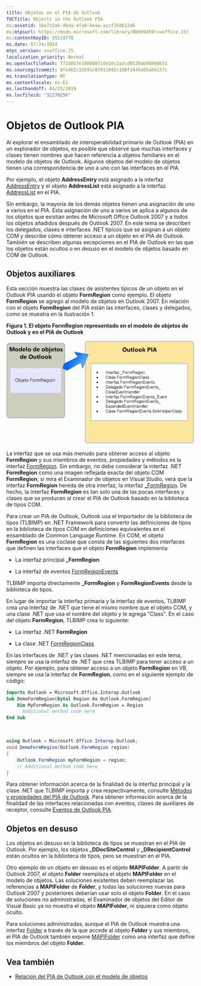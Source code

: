 ```yaml
---
title: Objetos en el PIA de Outlook
TOCTitle: Objects in the Outlook PIA
ms:assetid: 1be732a6-d6da-4fa0-beaa-accf35db12d6
ms:mtpsurl: https://msdn.microsoft.com/library/Bb609459(v=office.15)
ms:contentKeyID: 55119778
ms.date: 07/24/2014
mtps_version: v=office.15
localization_priority: Normal
ms.openlocfilehash: 772d857e10068871de16c2a3cd0528ab08088631
ms.sourcegitcommit: 8fe462c32b91c87911942c188f3445e85a54137c
ms.translationtype: MT
ms.contentlocale: es-ES
ms.lasthandoff: 04/23/2019
ms.locfileid: "32270256"
---
```

# <a name="objects-in-the-outlook-pia"></a>Objetos de Outlook PIA

Al explorar el ensamblado de interoperabilidad primario de Outlook (PIA) en un explorador de objetos, es posible que observe que muchas interfaces y clases tienen nombres que hacen referencia a objetos familiares en el modelo de objetos de Outlook. Algunos objetos del modelo de objetos tienen una correspondencia de uno a uno con las interfaces en el PIA. 

Por ejemplo, el objeto **AddressEntry** está asignado a la interfaz [AddressEntry](https://msdn.microsoft.com/library/bb609728\(v=office.15\)) y el objeto **AddressList** está asignado a la interfaz [AddressList](https://msdn.microsoft.com/library/bb623538\(v=office.15\)) en el PIA. 

Sin embargo, la mayoría de los demás objetos tienen una asignación de uno a varios en el PIA. Esta asignación de uno a varios se aplica a algunos de los objetos que existían antes de Microsoft Office Outlook 2007 y a todos los objetos añadidos después de Outlook 2007. En este tema se describen los delegados, clases e interfaces .NET típicos que se asignan a un objeto COM y describe cómo obtener acceso a un objeto en el PIA de Outlook. También se describen algunas excepciones en el PIA de Outlook en las que los objetos están ocultos o en desuso en el modelo de objetos basado en COM de Outlook.

## <a name="helper-objects"></a>Objetos auxiliares

Esta sección muestra las clases de asistentes típicos de un objeto en el Outlook PIA usando el objeto **FormRegion** como ejemplo. El objeto **FormRegion** se agregó al modelo de objetos en Outlook 2007. En relación con el objeto **FormRegion** del PIA están las interfaces, clases y delegados, como se muestra en la ilustración 1.

**Figura 1. El objeto FormRegion representado en el modelo de objetos de Outlook y en el PIA de Outlook**

![El objeto FormRegion representado en el modelo de objetos de Outlook y en el PIA de Outlook](media/pia-outlook-object-model.gif)

La interfaz que se usa más menudo para obtener acceso al objeto **FormRegion** y sus miembros de eventos, propiedades y métodos es la interfaz [FormRegion](https://msdn.microsoft.com/library/bb652633\(v=office.15\)). Sin embargo, no debe considerar la interfaz .NET **FormRegion** como una imagen reflejada exacta del objeto COM **FormRegion**; si mira el Examinador de objetos en Visual Studio, verá que la interfaz **FormRegion** hereda de otra interfaz, la interfaz [\_FormRegion](https://msdn.microsoft.com/library/bb645761\(v=office.15\)). De hecho, la interfaz **FormRegion** es tan solo una de las pocas interfaces y clases que se producen al crear el PIA de Outlook basado en la biblioteca de tipos COM.

Para crear un PIA de Outlook, Outlook usa el Importador de la biblioteca de tipos (TLBIMP) en .NET Framework para convertir las definiciones de tipos en la biblioteca de tipos COM en definiciones equivalentes en el ensamblado de Common Language Runtime. En COM, el objeto **FormRegion** es una coclase que consta de las siguientes dos interfaces que definen las interfaces que el objeto **FormRegion** implementa:

- La interfaz principal **\_FormRegion**

- La interfaz de eventos [FormRegionEvents](https://msdn.microsoft.com/library/bb611940\(v=office.15\))

TLBIMP importa directamente **\_FormRegion** y **FormRegionEvents** desde la biblioteca de tipos.

En lugar de importar la interfaz primaria y la interfaz de eventos, TLBIMP crea una interfaz de .NET que tiene el mismo nombre que el objeto COM, y una clase .NET que usa el nombre del objeto y le agrega "Class". En el caso del objeto **FormRegion**, TLBIMP crea lo siguiente:

- La interfaz .NET **FormRegion**

- La clase .NET [FormRegionClass](https://msdn.microsoft.com/library/bb624204\(v=office.15\))

En las interfaces de .NET y las clases .NET mencionadas en este tema, siempre se usa la interfaz de .NET que crea TLBIMP para tener acceso a un objeto. Por ejemplo, para obtener acceso a un objeto **FormRegion** en VB, siempre se usa la interfaz de **FormRegion**, como en el siguiente ejemplo de código:

```vb
Imports Outlook = Microsoft.Office.Interop.Outlook
Sub DemoFormRegion(ByVal Region As Outlook.FormRegion)
    Dim MyFormRegion As Outlook.FormRegion = Region
    ' Additional method code here
End Sub
```

<br/>

```csharp
using Outlook = Microsoft.Office.Interop.Outlook; 
void DemoFormRegion(Outlook.FormRegion region) 
{
    Outlook.FormRegion myFormRegion = region; 
    // Additional method code here
}
```

Para obtener información acerca de la finalidad de la interfaz principal y la clase .NET que TLBIMP importa y crea respectivamente, consulte [Métodos y propiedades del PIA de Outlook](methods-and-properties-in-the-outlook-pia.md). Para obtener información acerca de la finalidad de las interfaces relacionadas con eventos, clases de auxiliares de receptor, consulte [Eventos de Outlook PIA](events-in-the-outlook-pia.md).

## <a name="deprecated-objects"></a>Objetos en desuso

Los objetos en desuso en la biblioteca de tipos se muestran en el PIA de Outlook. Por ejemplo, los objetos **\_DDocSiteControl** y **\_DRecipientControl** están ocultos en la biblioteca de tipos, pero se muestran en el PIA.

Otro ejemplo de un objeto en desuso es el objeto **MAPIFolder**. A partir de Outlook 2007, el objeto **Folder** reemplaza el objeto **MAPIFolder** en el modelo de objetos. Las soluciones existentes deben reemplazar las referencias a **MAPIFolder** de **Folder**, y todas las soluciones nuevas para Outlook 2007 y posteriores deberían usar solo el objeto **Folder**. En el caso de soluciones no administradas, el Examinador de objetos del Editor de Visual Basic ya no muestra el objeto **MAPIFolder**, ni siquiera como objeto oculto. 

Para soluciones administradas, aunque el PIA de Outlook muestra una interfaz [Folder](https://msdn.microsoft.com/library/bb645774\(v=office.15\)) a través de la que accede al objeto **Folder** y sus miembros, el PIA de Outlook también expone [MAPIFolder](https://msdn.microsoft.com/library/bb624369\(v=office.15\)) como una interfaz que define los miembros del objeto **Folder**.

## <a name="see-also"></a>Vea también

- [Relación del PIA de Outlook con el modelo de objetos](relating-the-outlook-pia-with-the-object-model.md)


